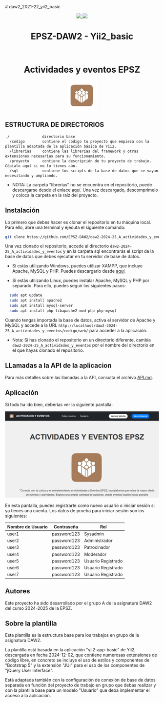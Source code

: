 <meta charset="utf-8">
# daw2_2021-22_yii2_basic
<p align="center">
  <a href="https://poliz.usal.es" target="_blank">
    <img height="100px" src="https://politecnicazamora.usal.es/wp-content/uploads/sites/78/2024/02/escuela-politecnica-superior-zamora.jpg">
  </a>
  </a>
  <a href="https://github.com/yiisoft" target="_blank">
    <img height="100px" src="https://camo.githubusercontent.com/c0a9d80fd9ccdbd1da4a469893943f202a07078a459ff9cc184940e0c2f063a2/68747470733a2f2f796969736f66742e6769746875622e696f2f646f63732f696d616765732f7969695f6c6f676f2e737667">
  </a>
  <h1 align="center">EPSZ-DAW2 - Yii2_basic</h1>
  <br>
  
</p>

<h1 align="center">Actividades y eventos EPSZ</h1>
<p align="center">
  <img height="100px" src="codigo/web/images/actividades_eventos.png" alt="Pantalla de inicio de la aplicación">
</p>


ESTRUCTURA DE DIRECTORIOS
-------------------------

``` textplain
./               directorio base
  /codigo        contiene el código tu proyecto que empieza con la plantilla adaptada de la aplicación básica de Yii2.
  /librerias     contiene las librerías del framework y otras extensiones necesarias para su funcionamiento.
  /proyecto      contiene la descripción de tu proyecto de trabajo. Cópialo aquí si no lo tienes aún.
  /sql           contiene los scripts de la base de datos que se vayan necesitando y ampliando.

```
* NOTA: La carpeta "librerias" no se encuentra en el repositorio, puede descargarse desde el enlace [aquí](http://static.angeloeyama.es/librerias.zip). Una vez descargado, descomprímelo y coloca la carpeta en la raíz del proyecto.

## Instalación

Lo primero que debes hacer es clonar el repositorio en tu máquina local. Para ello, abre una terminal y ejecuta el siguiente comando:

```bash
git clone https://github.com/EPSZ-DAW2/daw2-2024-25_A_actividades_y_eventos.git
```

Una vez clonado el repositorio, accede al directorio `daw2-2024-25_A_actividades_y_eventos` y en la carpeta sql encontrarás el script de la base de datos que debes ejecutar en tu servidor de base de datos.

* Si estás utilizando Windows, puedes utilizar XAMPP, que incluye Apache, MySQL y PHP. Puedes descargarlo desde [aquí](https://www.apachefriends.org/es/index.html).

* Si estás utilizando Linux, puedes instalar Apache, MySQL y PHP por separado. Para ello, puedes seguir los siguientes pasos:

```bash
  sudo apt update
  sudo apt install apache2
  sudo apt install mysql-server
  sudo apt install php libapache2-mod-php php-mysql
```

Cuando tengas importada la base de datos, activa el servidor de Apache y MySQL y accede a la URL `http://localhost/daw2-2024-25_A_actividades_y_eventos/codigo/web/` para acceder a la aplicación.

* Nota: Si has clonado el repositorio en un directorio diferente, cambia `daw2-2024-25_A_actividades_y_eventos` por el nombre del directorio en el que hayas clonado el repositorio.

## LLamadas a la API de la aplicacion

Para más detalles sobre las llamadas a la API, consulta el archivo [API.md](API.md).


## Aplicación
Si todo ha ido bien, deberías ver la siguiente pantalla:

![Pantalla de inicio de la aplicación](proyecto/image/fotoApp.png)

En esta pantalla, puedes registrarte como nuevo usuario o iniciar sesión si ya tienes una cuenta.
Los datos de prueba para iniciar sesión son los siguientes:

| Nombre de Usuario | Contraseña     | Rol                |
|-------------------|----------------|--------------------|
| user1             | password123    | Sysadmin           |
| user2             | password123    | Administrador      |
| user3             | password123    | Patrocinador       |
| user4             | password123    | Moderador          |
| user5             | password123    | Usuario Registrado |
| user6             | password123    | Usuario Registrado |
| user7             | password123    | Usuario Registrado |

## Autores
Este proyecto ha sido desarrollado por el grupo A de la asignatura DAW2 del curso 2024-2025 de la EPSZ.

## Sobre la plantilla
Esta plantilla es la estructura base para los trabajos en grupo de la asignatura DAW2.

La plantilla está basada en la aplicación &quot;yii2-app-basic&quot; de Yii2, 
descargada en fecha 2024-12-02, que contiene numerosas extensiones de código libre,
en concreto se incluye el uso de estilos y componentes de &quot;Bootstrap 5&quot;
y la extensión &quot;JUI&quot; para el uso de los componentes de &quot;jQuery User Interface&quot;.

Está adaptada también con la configuración de conexión de base de datos separada
en función del proyecto de trabajo en grupo que debas realizar y con la plantilla 
base para un modelo "Usuario" que deba implementar el acceso a la aplicación.
